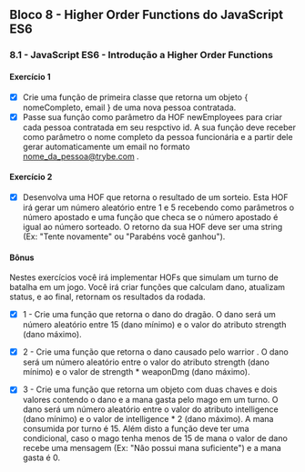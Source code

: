 ## Bloco 8 - Higher Order Functions do JavaScript ES6
### 8.1 - JavaScript ES6 - Introdução a Higher Order Functions

#### Exercício 1

- [x] Crie uma função de primeira classe que retorna um objeto { nomeCompleto, email } de uma nova pessoa contratada.
- [x] Passe sua função como parâmetro da HOF newEmployees para criar cada pessoa contratada em seu respctivo id. A sua função deve receber como parâmetro o nome completo da pessoa funcionária e a partir dele gerar automaticamente um email no formato nome_da_pessoa@trybe.com .

#### Exercício 2

- [x] Desenvolva uma HOF que retorna o resultado de um sorteio. 
Esta HOF irá gerar um número aleatório entre 1 e 5 recebendo como parâmetros o número apostado e uma função que checa se o número apostado é igual ao número sorteado. O retorno da sua HOF deve ser uma string (Ex: "Tente novamente" ou "Parabéns você ganhou").


#### Bônus
Nestes exercícios você irá implementar HOFs que simulam um turno de batalha em um jogo. 
Você irá criar funções que calculam dano, atualizam status, e ao final, retornam os resultados da rodada.

- [x] 1 -  Crie uma função que retorna o dano do dragão.
O dano será um número aleatório entre 15 (dano mínimo) e o valor do atributo strength (dano máximo).

- [x] 2 - Crie uma função que retorna o dano causado pelo warrior .
O dano será um número aleatório entre o valor do atributo strength (dano mínimo) e o valor de strength * weaponDmg (dano máximo).

- [x] 3 - Crie uma função que retorna um objeto com duas chaves e dois valores contendo o dano e a mana gasta pelo mago em um turno.
O dano será um número aleatório entre o valor do atributo intelligence (dano mínimo) e o valor de intelligence * 2 (dano máximo).
A mana consumida por turno é 15. Além disto a função deve ter uma condicional, caso o mago tenha menos de 15 de mana o valor de dano recebe uma mensagem (Ex: "Não possui mana suficiente") e a mana gasta é 0.